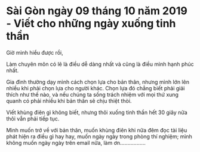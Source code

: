 # Sài Gòn ngày 09 tháng 10 năm 2019 - Viết cho những ngày xuống tinh thần

Giờ mình hiểu được rồi,

Làm chuyên môn có lẽ là điều dễ dàng nhất và cũng là điều mình hạnh phúc nhất.

Gia đình thường dạy mình cách chọn lựa cho bản thân, nhưng mình lớn lên nhiều khi phải chọn lựa cho người khác. Chọn lựa đó chẳng biết phải giải thích như thế nào, và nếu chúng ta sống trách nhiệm với mọi thứ xung quanh có phải nhiều khi bản thân sẽ chịu thiệt thòi. 

Viết khùng điên gì không biết, nhưng thôi xuống tinh thần hết 30 giây nữa thôi vẫn phải tiếp tục.

Mình muốn trở về với bản thân, muốn khùng điên khi nữa đêm đọc tài liệu phát hiện ra điều gì hay hay, muốn ngày ngày trong phòng thí nghiệm; mình không muốn ngày ngày trên email nữa, làm ơn.................

